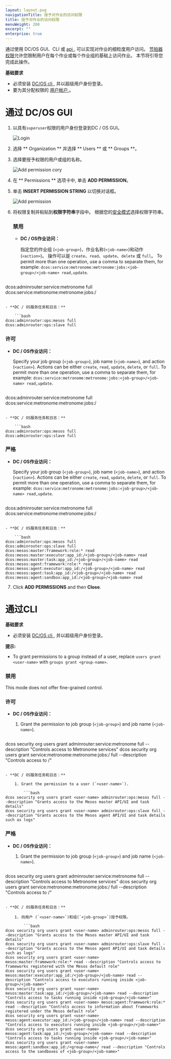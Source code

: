 ```yaml
---
layout: layout.pug
navigationTitle: 授予对作业的访问权限
title: 授予对作业的访问权限
menuWeight: 200
excerpt: ""
enterprise: true
---
```

通过使用 DC/OS GUI、CLI 或 [ api ](/1.10/security/ent/iam-api/), 可以实现对作业的细粒度用户访问。 [节拍器权限](/1.10/security/ent/perms-reference/#marathon-metronome)允许您限制用户在每个作业或每个作业组的基础上访问作业。 本节将引导您完成此操作。

**基础要求**

- 必须安装 [ DC/OS cli ](/1.10/cli/install/), 并以超级用户身份登录。
- 要为其分配权限的 [ 用户帐户 ](/1.10/security/ent/users-groups/)。

# <a name="job-group-access-via-ui"></a>通过 DC/OS GUI

1. 以具有` superuser `权限的用户身份登录到DC / OS GUI。
    
    ![Login](/1.10/img/gui-installer-login-ee.gif)

2. 选择 ** Organization ** 并选择 ** Users ** 或 ** Groups **。

3. 选择要授予权限的用户或组的名称。
    
    ![Add permission cory](/1.10/img/services-tab-user.png)

4. 在 ** Permissions ** 选项卡中, 单击 **ADD PERMISSION**。

5. 单击 **INSERT PERMISSION STRING** 以切换对话框。
    
    ![Add permission](/1.10/img/services-tab-user3.png)

6. 将权限复制并粘贴到**权限字符串**字段中。 根据您的[安全模式](/1.10/security/ent/#security-modes)选择权限字符串。
    
    ### 禁用
    
    - **DC / OS作业访问：**
        
        指定您的作业组 (`<job-group>`)，作业名称(`<job-name>`)和动作(`<action>`)。 操作可以是 ` create `、` read `、` update `、` delete ` 或 ` full `。 To permit more than one operation, use a comma to separate them, for example: `dcos:service:metronome:metronome:jobs:<job-group>/<job-name> read,update`.
        
        ```bash
dcos:adminrouter:service:metronome full
dcos:service:metronome:metronome:jobs:<job-group>/<job-name> <action>
```

- **DC / OS服务任务和日志：**
    
    ```bash
dcos:adminrouter:ops:mesos full
dcos:adminrouter:ops:slave full
```

### 许可

- **DC / OS作业访问：**
    
    Specify your job group (`<job-group>`), job name (`<job-name>`), and action (`<action>`). Actions can be either `create`, `read`, `update`, `delete`, or `full`. To permit more than one operation, use a comma to separate them, for example: `dcos:service:metronome:metronome:jobs:<job-group>/<job-name> read,update`.
    
    ```bash
dcos:adminrouter:service:metronome full
dcos:service:metronome:metronome:jobs:<job-group>/<job-name> <action>
```

- **DC / OS服务任务和日志：**
    
    ```bash
dcos:adminrouter:ops:mesos full
dcos:adminrouter:ops:slave full
```

### 严格

- **DC / OS作业访问：**
    
    Specify your job group (`<job-group>`), job name (`<job-name>`), and action (`<action>`). Actions can be either `create`, `read`, `update`, `delete`, or `full`. To permit more than one operation, use a comma to separate them, for example: `dcos:service:metronome:metronome:jobs:<job-group>/<job-name> read,update`.
    
    ```bash
dcos:adminrouter:service:metronome full
dcos:service:metronome:metronome:jobs:<job-group>/<job-name> <action>
```

- **DC / OS服务任务和日志：**
    
    ```bash
dcos:adminrouter:ops:mesos full
dcos:adminrouter:ops:slave full
dcos:mesos:master:framework:role:* read
dcos:mesos:master:executor:app_id:/<job-group>/<job-name> read
dcos:mesos:master:task:app_id:/<job-group>/<job-name> read
dcos:mesos:agent:framework:role:* read
dcos:mesos:agent:executor:app_id:/<job-group>/<job-name> read
dcos:mesos:agent:task:app_id:/<job-group>/<job-name> read
dcos:mesos:agent:sandbox:app_id:/<job-group>/<job-name> read
```

7. Click **ADD PERMISSIONS** and then **Close**.

# <a name="job-group-access-via-cli"></a>通过CLI

**基础要求**

- 必须安装 [ DC/OS cli ](/1.10/cli/install/), 并以超级用户身份登录。

**提示:**

- To grant permissions to a group instead of a user, replace `users grant <user-name>` with `groups grant <group-name>`. 

### 禁用

This mode does not offer fine-grained control.

### 许可

- **DC / OS作业访问：**
    
    1. Grant the permission to job group (`<job-group>`) and job name (`<job-name>`).
        
        ```bash
dcos security org users grant <user-name> adminrouter:service:metronome full --description "Controls access to Metronome services"
dcos security org users grant <user-name> service:metronome:metronome:jobs:<job-group>/<job-name> full --description "Controls access to <job-group>/<job-name>"
```

- **DC / OS服务任务和日志：**
    
    1. Grant the permission to a user (`<user-name>`).
        
        ```bash
dcos security org users grant <user-name> adminrouter:ops:mesos full --description "Grants access to the Mesos master API/UI and task details"
dcos security org users grant <user-name> adminrouter:ops:slave full --description "Grants access to the Mesos agent API/UI and task details such as logs"
```

### 严格

- **DC / OS作业访问：**
    
    1. Grant the permission to job group (`<job-group>`) and job name (`<job-name>`).
        
        ```bash
dcos security org users grant <user-name> adminrouter:service:metronome full --description "Controls access to Metronome services"
dcos security org users grant <user-name> service:metronome:metronome:jobs:<job-group>/<job-name> full --description "Controls access to <job-group>/<job-name>"
```

- **DC / OS服务任务和日志：**
    
    1. 向用户 (`<user-name>`)和组(`<job-group>`)授予权限。
        
        ```bash
dcos security org users grant <user-name> adminrouter:ops:mesos full --description "Grants access to the Mesos master API/UI and task details"
dcos security org users grant <user-name> adminrouter:ops:slave full --description "Grants access to the Mesos agent API/UI and task details such as logs"
dcos security org users grant <user-name> mesos:master:framework:role:* read --description "Controls access to frameworks registered with the Mesos default role"
dcos security org users grant <user-name> mesos:master:executor:app_id:/<job-group>/<job-name> read --description "Controls access to executors running inside <job-group>/<job-name>"
dcos security org users grant <user-name> mesos:master:task:app_id:/<job-group>/<job-name> read --description "Controls access to tasks running inside <job-group>/<job-name>"
dcos security org users grant <user-name> mesos:agent:framework:role:* read --description "Controls access to information about frameworks registered under the Mesos default role"
dcos security org users grant <user-name> mesos:agent:executor:app_id:/<job-group>/<job-name> read --description "Controls access to executors running inside <job-group>/<job-name>"
dcos security org users grant <user-name> mesos:agent:task:app_id:/<job-group>/<job-name> read --description "Controls access to tasks running inside <job-group>/<job-name>"
dcos security org users grant <user-name> mesos:agent:sandbox:app_id:/<group-name>/ read --description "Controls access to the sandboxes of <job-group>/<job-name>"
```